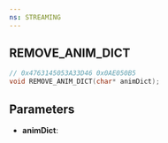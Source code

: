 ```yaml
---
ns: STREAMING
---
```

## REMOVE_ANIM_DICT

```c
// 0x4763145053A33D46 0x0AE050B5
void REMOVE_ANIM_DICT(char* animDict);
```

## Parameters
* **animDict**:

